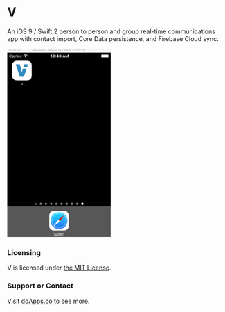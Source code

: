 # V
An iOS 9 / Swift 2 person to person and group real-time communications app with contact import, Core Data persistence, and Firebase Cloud sync.

![](art/screenshot/V01.gif?raw=true)

### Licensing
V is licensed under [the MIT License](LICENSE).

### Support or Contact
Visit [ddApps.co](http://ddapps.co) to see more.
